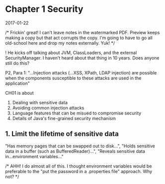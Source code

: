 # Chapter 1 Security

2017-01-22

/* Frickin' great!  I can't leave notes in the watermarked PDF.  Preview keeps making a copy but that act corrupts the copy.  I'm going to have to go all old-school here and drop my notes externally.  Yuk! */

! He kicks off talking about JVM, ClassLoaders, and the external SecurityManager.  I haven't heard about that thing in 10 years.  Does anyone still do this?

P2, Para 1:  "...Injection attacks (...XSS, XPath, LDAP injection) are possible when the components susceptible to these attacks are used in the application"

CH01 is about
1. Dealing with sensitive data
2. Avoiding common injection attacks
3. Language features that can be misued to compromise security
4. Details of Java's fine-grained security mechanism

## 1.  Limit the lifetime of sensitive data

"Has memory pages that can be swapped out to disk...", "Holds sensitive data in a buffer (such as BufferedReader)...",  "Reveals sensitive data in...environment variables..."

/* AHH!  I do almost all of this.  I thought environment variables would be preferable to the "put the password in a .properties file" approach.  Why not? */

